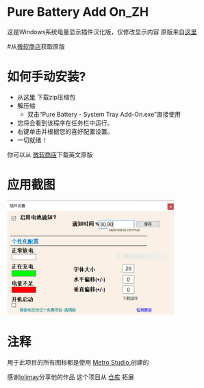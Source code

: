 # Pure Battery Add On_ZH
这是Windows系统电量显示插件汉化版，仅修改显示内容
原版来自[这里](https://github.com/medhachaitanya/PureBatteryAnalytics)

#从[微软商店](https://www.microsoft.com/store/productId/9N3HDTNCF6Z8)获取原版

# 如何手动安装?

* 从[这里](https://github.com/TC999/PureBatteryAnalytics_zh/tree/main/DesktopVersion) 下载zip压缩包
* 解压缩
  * 双击“Pure Battery - System Tray Add-On.exe”直接使用
* 您将会看到该程序在任务栏中运行。
* 右键单击并根据您的喜好配置设置。
* 一切就绪！


你可以从 [微软商店](https://www.microsoft.com/en-us/p/pure-battery-analytics/9nblggh4x4k3?activetab=pivot:overviewtab)下载英文原版

# 应用截图
<img width="390" alt="screenshot" src="https://github.com/TC999/PureBatteryAnalytics_zh/blob/main/screenshot.PNG">


# 注释
用于此项目的所有图标都是使用 [Metro Studio.](https://www.syncfusion.com/downloads/metrostudio)创建的


感谢[lolimay](https://github.com/lolimay)分享他的作品
 这个项目从 [仓库](https://github.com/lolimay/PercentageBatteryIcon) 拓展
